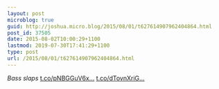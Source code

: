 ```yaml
---
layout: post
microblog: true
guid: http://joshua.micro.blog/2015/08/01/t627614907962404864.html
post_id: 37505
date: 2015-08-02T10:00:29+1100
lastmod: 2019-07-30T17:41:29+1100
type: post
url: /2015/08/01/t627614907962404864.html
---
```

*Bass slaps* [t.co/pNBGGuV6x...](http://t.co/pNBGGuV6xF) [t.co/dTovnXriG...](http://t.co/dTovnXriGU)
